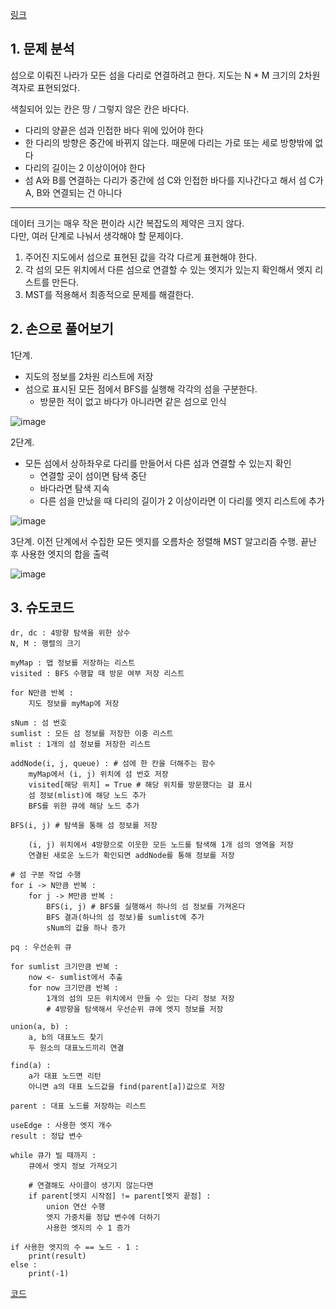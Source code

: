 [링크](https://www.acmicpc.net/problem/17472)

## 1. 문제 분석

섬으로 이뤄진 나라가 모든 섬을 다리로 연결하려고 한다. 지도는 N * M 크기의 2차원 격자로 표현되었다.

색칠되어 있는 칸은 땅 / 그렇지 않은 칸은 바다다.

- 다리의 양끝은 섬과 인접한 바다 위에 있어야 한다
- 한 다리의 방향은 중간에 바뀌지 않는다. 때문에 다리는 가로 또는 세로 방향밖에 없다
- 다리의 길이는 2 이상이어야 한다
- 섬 A와 B를 연결하는 다리가 중간에 섬 C와 인접한 바다를 지나간다고 해서 섬 C가 A, B와 연결되는 건 아니다 

--- 

데이터 크기는 매우 작은 편이라 시간 복잡도의 제약은 크지 않다.  
다만, 여러 단계로 나눠서 생각해야 할 문제이다.

1. 주어진 지도에서 섬으로 표현된 값을 각각 다르게 표현해야 한다.  
2. 각 섬의 모든 위치에서 다른 섬으로 연결할 수 있는 엣지가 있는지 확인해서 엣지 리스트를 만든다.  
3. MST를 적용해서 최종적으로 문제를 해결한다.

## 2. 손으로 풀어보기 

1단계. 
- 지도의 정보를 2차원 리스트에 저장 
- 섬으로 표시된 모든 점에서 BFS를 실행해 각각의 섬을 구분한다.  
    - 방문한 적이 없고 바다가 아니라면 같은 섬으로 인식

![image](../../image/day19/65번_001.png)

2단계. 
- 모든 섬에서 상하좌우로 다리를 만들어서 다른 섬과 연결할 수 있는지 확인
    - 연결할 곳이 섬이면 탐색 중단
    - 바다라면 탐색 지속
    - 다른 섬을 만났을 때 다리의 길이가 2 이상이라면 이 다리를 엣지 리스트에 추가

![image](../../image/day19/65번_002.png)

3단계. 이전 단계에서 수집한 모든 엣지를 오름차순 정렬해 MST 알고리즘 수행. 끝난 후 사용한 엣지의 합을 출력 

![image](../../image/day19/65번_003.png)


## 3. 슈도코드 

``` 
dr, dc : 4방향 탐색을 위한 상수 
N, M : 행렬의 크기 

myMap : 맵 정보를 저장하는 리스트
visited : BFS 수행할 때 방문 여부 저장 리스트

for N만큼 반복 : 
    지도 정보를 myMap에 저장 

sNum : 섬 번호 
sumlist : 모든 섬 정보를 저장한 이중 리스트
mlist : 1개의 섬 정보를 저장한 리스트

addNode(i, j, queue) : # 섬에 한 칸을 더해주는 함수
    myMap에서 (i, j) 위치에 섬 번호 저장
    visited[해당 위치] = True # 해당 위치를 방문했다는 걸 표시 
    섬 정보(mlist)에 해당 노드 추가 
    BFS를 위한 큐에 해당 노드 추가 

BFS(i, j) # 탐색을 통해 섬 정보를 저장 

    (i, j) 위치에서 4방향으로 이웃한 모든 노드를 탐색해 1개 섬의 영역을 저장 
    연결된 새로운 노드가 확인되면 addNode를 통해 정보를 저장

# 섬 구분 작업 수행 
for i -> N만큼 반복 : 
    for j -> M만큼 반복 : 
        BFS(i, j) # BFS를 실행해서 하나의 섬 정보를 가져온다
        BFS 결과(하나의 섬 정보)를 sumlist에 추가 
        sNum의 값을 하나 증가 

pq : 우선순위 큐 

for sumlist 크기만큼 반복 : 
    now <- sumlist에서 추출 
    for now 크기만큼 반복 : 
        1개의 섬의 모든 위치에서 만들 수 있는 다리 정보 저장 
        # 4방향을 탐색해서 우선순위 큐에 엣지 정보를 저장 

union(a, b) : 
    a, b의 대표노드 찾기
    두 원소의 대표노드끼리 연결 

find(a) : 
    a가 대표 노드면 리턴
    아니면 a의 대표 노드값을 find(parent[a])값으로 저장 

parent : 대표 노드를 저장하는 리스트 

useEdge : 사용한 엣지 개수
result : 정답 변수 

while 큐가 빌 때까지 : 
    큐에서 엣지 정보 가져오기 

    # 연결해도 사이클이 생기지 않는다면
    if parent[엣지 시작점] != parent[엣지 끝점] : 
        union 연산 수행
        엣지 가중치를 정답 변수에 더하기 
        사용한 엣지의 수 1 증가

if 사용한 엣지의 수 == 노드 - 1 : 
    print(result)
else : 
    print(-1)
```

[코드](../../code/day19/65_다리만들기.py)